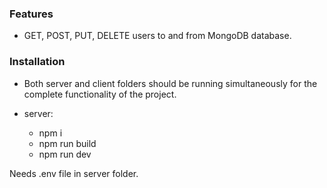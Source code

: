 ### Features

- GET, POST, PUT, DELETE users to and from MongoDB database.

### Installation

- Both server and client folders should be running simultaneously for the complete functionality of the project.

- server:
  - npm i
  - npm run build
  - npm run dev

Needs .env file in server folder.
